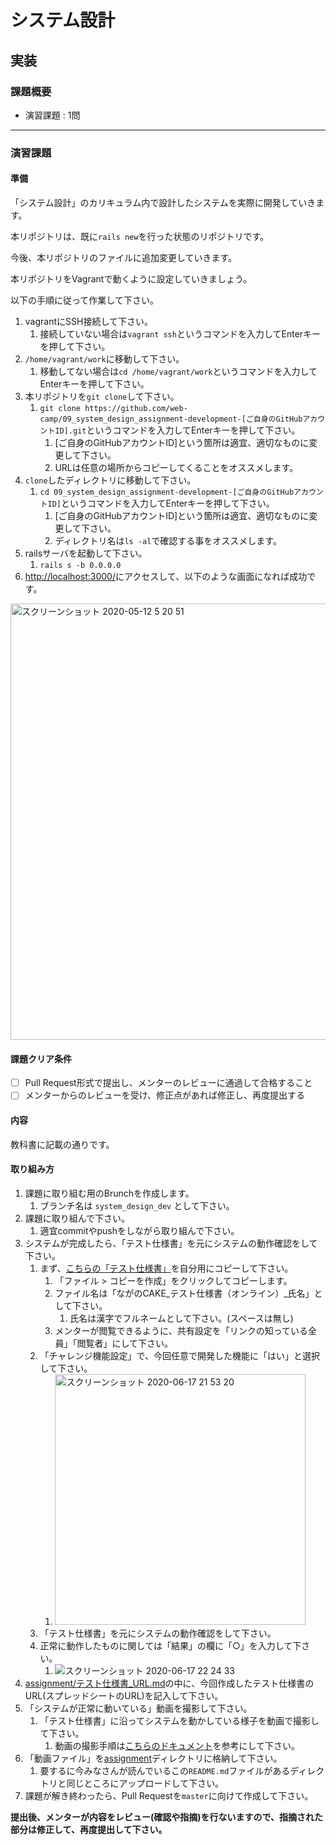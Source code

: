 # システム設計
## 実装


### 課題概要
 - 演習課題 : 1問

---
### 演習課題
#### 準備
「システム設計」のカリキュラム内で設計したシステムを実際に開発していきます。

本リポジトリは、既に`rails new`を行った状態のリポジトリです。

今後、本リポジトリのファイルに追加変更していきます。

本リポジトリをVagrantで動くように設定していきましょう。

以下の手順に従って作業して下さい。
1. vagrantにSSH接続して下さい。
   1. 接続していない場合は`vagrant ssh`というコマンドを入力してEnterキーを押して下さい。
1. `/home/vagrant/work`に移動して下さい。
   1. 移動してない場合は`cd /home/vagrant/work`というコマンドを入力してEnterキーを押して下さい。
1. 本リポジトリを`git clone`して下さい。
   1. `git clone https://github.com/web-camp/09_system_design_assignment-development-[ご自身のGitHubアカウントID].git`というコマンドを入力してEnterキーを押して下さい。
      1. [ご自身のGitHubアカウントID]という箇所は適宜、適切なものに変更して下さい。
      1. URLは任意の場所からコピーしてくることをオススメします。
1. `clone`したディレクトリに移動して下さい。
   1. `cd 09_system_design_assignment-development-[ご自身のGitHubアカウントID]`というコマンドを入力してEnterキーを押して下さい。
      1. [ご自身のGitHubアカウントID]という箇所は適宜、適切なものに変更して下さい。
      1. ディレクトリ名は`ls -al`で確認する事をオススメします。
1. railsサーバを起動して下さい。
   1. `rails s -b 0.0.0.0`
1. [http://localhost:3000/](http://localhost:3000/)にアクセスして、以下のような画面になれば成功です。
<img width="698" alt="スクリーンショット 2020-05-12 5 20 51" src="https://user-images.githubusercontent.com/55776672/81607897-600be000-9410-11ea-8c7d-6a4a7ab011d7.png">


#### 課題クリア条件
- [ ] Pull Request形式で提出し、メンターのレビューに通過して合格すること
- [ ] メンターからのレビューを受け、修正点があれば修正し、再度提出する

#### 内容
教科書に記載の通りです。

#### 取り組み方
1. 課題に取り組む用のBrunchを作成します。
   1. ブランチ名は `system_design_dev` として下さい。
1. 課題に取り組んで下さい。
      1. 適宜commitやpushをしながら取り組んで下さい。
1. システムが完成したら、「テスト仕様書」を元にシステムの動作確認をして下さい。
   1. まず、[こちらの「テスト仕様書」](https://docs.google.com/spreadsheets/d/1udMpxOKZEPHs7RpKI4HoW3Qvq-_B2A1L/edit#gid=221574259)を自分用にコピーして下さい。
      1. 「ファイル > コピーを作成」をクリックしてコピーします。
      1. ファイル名は「ながのCAKE_テスト仕様書（オンライン）_氏名」として下さい。
         1. 氏名は漢字でフルネームとして下さい。(スペースは無し)
      1. メンターが閲覧できるように、共有設定を「リンクの知っている全員」「閲覧者」にして下さい。
   1. 「チャレンジ機能設定」で、今回任意で開発した機能に「はい」と選択して下さい。
      1. <img width="401" alt="スクリーンショット 2020-06-17 21 53 20" src="https://user-images.githubusercontent.com/55776672/84904804-b85a8f80-b0ea-11ea-80b0-5c1bb2009dca.png">
   1. 「テスト仕様書」を元にシステムの動作確認をして下さい。
   1. 正常に動作したものに関しては「結果」の欄に「○」を入力して下さい。
      1. ![スクリーンショット 2020-06-17 22 24 33](https://user-images.githubusercontent.com/55776672/84903856-8f85ca80-b0e9-11ea-9651-51417ff0f0b6.png)
1. [assignment/テスト仕様書_URL.md](./テスト仕様書_URL.md)の中に、今回作成したテスト仕様書のURL(スプレッドシートのURL)を記入して下さい。
1. 「システムが正常に動いている」動画を撮影して下さい。
   1. 「テスト仕様書」に沿ってシステムを動かしている様子を動画で撮影して下さい。
      1. 動画の撮影手順は[こちらのドキュメント](https://docbase.io/posts/1393311/sharing/b7003b20-2362-4a91-b6c4-b7e3a3790b43)を参考にして下さい。
1. 「動画ファイル」を[assignment](./)ディレクトリに格納して下さい。
   1. 要するに今みなさんが読んでいるこの`README.md`ファイルがあるディレクトリと同じところにアップロードして下さい。
1. 課題が解き終わったら、Pull Requestを`master`に向けて作成して下さい。

**提出後、メンターが内容をレビュー(確認や指摘)を行ないますので、指摘された部分は修正して、再度提出して下さい。**
